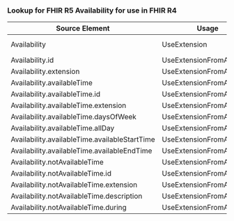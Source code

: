 ### Lookup for FHIR R5 Availability for use in FHIR R4

| Source Element | Usage | Target |
| -------------- | ----- | ------ |
| Availability | UseExtension | http://hl7.org/fhir/5.0/StructureDefinition/extension-Availability |
| Availability.id | UseExtensionFromAncestor | - |
| Availability.extension | UseExtensionFromAncestor | - |
| Availability.availableTime | UseExtensionFromAncestor | - |
| Availability.availableTime.id | UseExtensionFromAncestor | - |
| Availability.availableTime.extension | UseExtensionFromAncestor | - |
| Availability.availableTime.daysOfWeek | UseExtensionFromAncestor | - |
| Availability.availableTime.allDay | UseExtensionFromAncestor | - |
| Availability.availableTime.availableStartTime | UseExtensionFromAncestor | - |
| Availability.availableTime.availableEndTime | UseExtensionFromAncestor | - |
| Availability.notAvailableTime | UseExtensionFromAncestor | - |
| Availability.notAvailableTime.id | UseExtensionFromAncestor | - |
| Availability.notAvailableTime.extension | UseExtensionFromAncestor | - |
| Availability.notAvailableTime.description | UseExtensionFromAncestor | - |
| Availability.notAvailableTime.during | UseExtensionFromAncestor | - |
